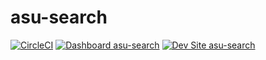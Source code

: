 # asu-search

[![CircleCI](https://circleci.com/gh/duarte-daniela/asu-search.svg?style=shield)](https://circleci.com/gh/duarte-daniela/asu-search)
[![Dashboard asu-search](https://img.shields.io/badge/dashboard-asu_search-yellow.svg)](https://dashboard.pantheon.io/sites/b17f2e2b-ebce-4e45-b2dd-f1cf80c3664c#dev/code)
[![Dev Site asu-search](https://img.shields.io/badge/site-asu_search-blue.svg)](http://dev-asu-search.pantheonsite.io/)